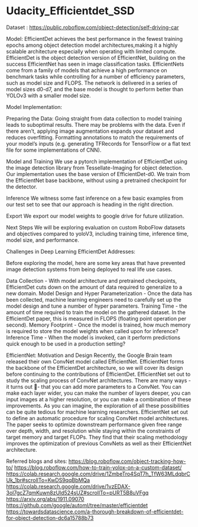 # Udacity_Efficientdet_SSD
Dataset : https://public.roboflow.com/object-detection/self-driving-car 

Model: 
EfficientDet achieves the best performance in the fewest training epochs among object detection model architectures,making it a highly scalable architecture especially
when operating with limited compute. EfficientDet is the object detection version of EfficientNet, building on the success EfficientNet has seen in image classification tasks.
EfficientNets come from a family of models that achieve a high performance on benchmark tasks while controlling for a number of efficiency parameters, 
such as model size and FLOPS. The network is delivered in a series of model sizes d0-d7, and the base model is thought to perform better than YOLOv3 with a smaller model size.

Model Implementation:

Preparing the Data:
Going straight from data collection to model training leads to suboptimal results. There may be problems with the data.
Even if there aren’t, applying image augmentation expands your dataset and reduces overfitting.
Formatting annotations to match the requirements of your model’s inputs (e.g. generating TFRecords for TensorFlow or a flat text file for some implementations of CNN).

Model and Training
We use a pytorch implementation of EfficientDet using the image detection library from Tessellate-Imaging for object detection. Our implementation uses the base
version of EfficientDet-d0. We train from the EfficientNet base backbone, without using a pretrained checkpoint for the detector.

Inference
We witness some fast inference on a few basic examples from our test set to see that our approach is heading in the right direction.

Export
We export our model weights to google drive for future utilization.

Next Steps
We will be exploring evaluation on custom RoboFlow datasets and objectives compared to yoloV3, including training time, inference time, model size, and performance.


Challenges in Deep Learning EfficientDet Addresses:

Before exploring the model, here are some key areas that have prevented image detection systems from being deployed to real life use cases.

Data Collection - With model architecture and pretrained checkpoints, EfficientDet cuts down on the amount of data required to generalize to a new domain.
Model Design and Hyper Parameterization - Once the data has been collected, machine learning engineers need to carefully set up the model design and tune a number of 
hyper parameters.
Training Time - the amount of time required to train the model on the gathered dataset. In the EfficientDet paper, this is measured in FLOPS (floating point operation per second).
Memory Footprint - Once the model is trained, how much memory is required to store the model weights when called upon for inference?
Inference Time - When the model is invoked, can it perform predictions quick enough to be used in a production setting?

EfficientNet: Motivation and Design
Recently, the Google Brain team released their own ConvNet model called EfficientNet. EfficientNet forms the backbone of the EfficientDet architecture,
so we will cover its design before continuing to the contributions of EfficientDet. EfficientNet set out to study the scaling process of ConvNet architectures.
There are many ways - it turns out 💭- that you can add more parameters to a ConvNet.
You can make each layer wider, you can make the number of layers deeper, you can input images at a higher resolution, or you can make a combination of these improvements.
As you can imagine, the exploration of all these possibilities can be quite tedious for machine learning researchers. EfficientNet set out to define an automatic procedure
for scaling ConvNet model architectures. The paper seeks to optimize downstream performance given free range over depth, width, and resolution while staying within the 
constraints of target memory and target FLOPs. 
They find that their scaling methodology improves the optimization of previous ConvNets as well as their EfficientNet architecture.

Referred blogs and sites:
https://blog.roboflow.com/object-tracking-how-to/
https://blog.roboflow.com/how-to-train-yolox-on-a-custom-dataset/
https://colab.research.google.com/drive/1ZmbeTro4SqT7h_TfW63MLdqbrCUk_1br#scrollTo=KwDS9qqBbMQa
https://colab.research.google.com/drive/1vzEDAX-3ol7gcZ7qmKuwn8zUld524sUZ#scrollTo=pURT5B8uVFgq
https://arxiv.org/abs/1911.09070
https://github.com/google/automl/tree/master/efficientdet
https://towardsdatascience.com/a-thorough-breakdown-of-efficientdet-for-object-detection-dc6a15788b73





